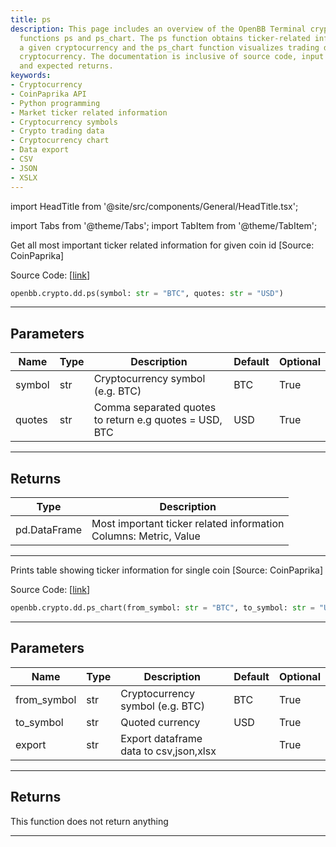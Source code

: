 ```yaml
---
title: ps
description: This page includes an overview of the OpenBB Terminal cryptocurrency
  functions ps and ps_chart. The ps function obtains ticker-related information for
  a given cryptocurrency and the ps_chart function visualizes trading data for a particular
  cryptocurrency. The documentation is inclusive of source code, input parameters,
  and expected returns.
keywords:
- Cryptocurrency
- CoinPaprika API
- Python programming
- Market ticker related information
- Cryptocurrency symbols
- Crypto trading data
- Cryptocurrency chart
- Data export
- CSV
- JSON
- XSLX
---
```


import HeadTitle from '@site/src/components/General/HeadTitle.tsx';

<HeadTitle title="crypto.dd.ps - Reference | OpenBB SDK Docs" />

import Tabs from '@theme/Tabs';
import TabItem from '@theme/TabItem';

<Tabs>
<TabItem value="model" label="Model" default>

Get all most important ticker related information for given coin id [Source: CoinPaprika]

Source Code: [[link](https://github.com/OpenBB-finance/OpenBB/tree/main/openbb_terminal/cryptocurrency/due_diligence/coinpaprika_model.py#L290)]

```python
openbb.crypto.dd.ps(symbol: str = "BTC", quotes: str = "USD")
```

---

## Parameters

| Name | Type | Description | Default | Optional |
| ---- | ---- | ----------- | ------- | -------- |
| symbol | str | Cryptocurrency symbol (e.g. BTC) | BTC | True |
| quotes | str | Comma separated quotes to return e.g quotes = USD, BTC | USD | True |


---

## Returns

| Type | Description |
| ---- | ----------- |
| pd.DataFrame | Most important ticker related information<br/>Columns: Metric, Value |
---

</TabItem>
<TabItem value="view" label="Chart">

Prints table showing ticker information for single coin [Source: CoinPaprika]

Source Code: [[link](https://github.com/OpenBB-finance/OpenBB/tree/main/openbb_terminal/cryptocurrency/due_diligence/coinpaprika_view.py#L287)]

```python
openbb.crypto.dd.ps_chart(from_symbol: str = "BTC", to_symbol: str = "USD", export: str = "")
```

---

## Parameters

| Name | Type | Description | Default | Optional |
| ---- | ---- | ----------- | ------- | -------- |
| from_symbol | str | Cryptocurrency symbol (e.g. BTC) | BTC | True |
| to_symbol | str | Quoted currency | USD | True |
| export | str | Export dataframe data to csv,json,xlsx |  | True |


---

## Returns

This function does not return anything

---

</TabItem>
</Tabs>
